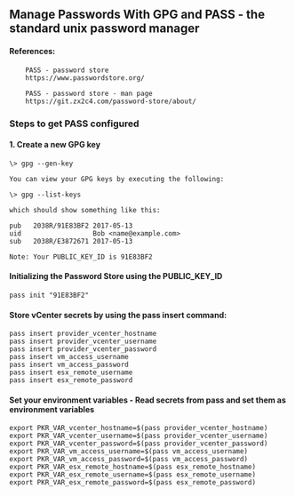 
## Manage Passwords With GPG and PASS -  the standard unix password manager


#### References:

```
    PASS - password store
    https://www.passwordstore.org/
    
    PASS - password store - man page
    https://git.zx2c4.com/password-store/about/
```

### Steps to get PASS configured

#### 1. Create a new GPG key

    \> gpg --gen-key

    You can view your GPG keys by executing the following:

    \> gpg --list-keys

    which should show something like this:

    pub   2038R/91E83BF2 2017-05-13
    uid                  Bob <name@example.com>
    sub   2038R/E3872671 2017-05-13

    Note: Your PUBLIC_KEY_ID is 91E83BF2

#### Initializing the Password Store using the PUBLIC_KEY_ID

    pass init "91E83BF2"

#### Store vCenter secrets by using the pass insert command:

    pass insert provider_vcenter_hostname
    pass insert provider_vcenter_username
    pass insert provider_vcenter_password
    pass insert vm_access_username
    pass insert vm_access_password
    pass insert esx_remote_username
    pass insert esx_remote_password

#### Set your environment variables - Read secrets from pass and set them as environment variables

    export PKR_VAR_vcenter_hostname=$(pass provider_vcenter_hostname)
    export PKR_VAR_vcenter_username=$(pass provider_vcenter_username)
    export PKR_VAR_vcenter_password=$(pass provider_vcenter_password)
    export PKR_VAR_vm_access_username=$(pass vm_access_username)
    export PKR_VAR_vm_access_password=$(pass vm_access_password)
    export PKR_VAR_esx_remote_hostname=$(pass esx_remote_hostname)
    export PKR_VAR_esx_remote_username=$(pass esx_remote_username)
    export PKR_VAR_esx_remote_password=$(pass esx_remote_password)